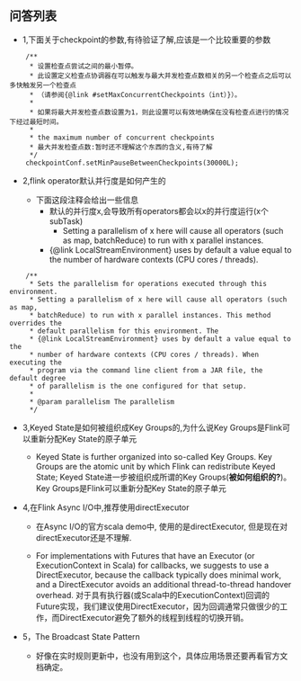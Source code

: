  ## 问答列表

- 1,下面关于checkpoint的参数,有待验证了解,应该是一个比较重要的参数
```
    /**
     * 设置检查点尝试之间的最小暂停。
     * 此设置定义检查点协调器在可以触发与最大并发检查点数相关的另一个检查点之后可以多快触发另一个检查点
     * （请参阅{@link #setMaxConcurrentCheckpoints（int）}）。
     * 
     * 如果将最大并发检查点数设置为1，则此设置可以有效地确保在没有检查点进行的情况下经过最短时间。
     * 
     * the maximum number of concurrent checkpoints
     * 最大并发检查点数:暂时还不理解这个东西的含义,有待了解
     */
    checkpointConf.setMinPauseBetweenCheckpoints(30000L);
```

- 2,flink operator默认并行度是如何产生的

  - 下面这段注释会给出一些信息
    - 默认的并行度x,会导致所有operators都会以x的并行度运行(x个subTask)
      - Setting a parallelism of x here will cause all operators (such as map, batchReduce) to run with x parallel instances.
    - {@link LocalStreamEnvironment} uses by default a value equal to the number of hardware contexts (CPU cores / threads).
```
	/**
	 * Sets the parallelism for operations executed through this environment.
	 * Setting a parallelism of x here will cause all operators (such as map,
	 * batchReduce) to run with x parallel instances. This method overrides the
	 * default parallelism for this environment. The
	 * {@link LocalStreamEnvironment} uses by default a value equal to the
	 * number of hardware contexts (CPU cores / threads). When executing the
	 * program via the command line client from a JAR file, the default degree
	 * of parallelism is the one configured for that setup.
	 *
	 * @param parallelism The parallelism
	 */
```

- 3,Keyed State是如何被组织成Key Groups的,为什么说Key Groups是Flink可以重新分配Key State的原子单元
  - Keyed State is further organized into so-called Key Groups. Key Groups are the atomic unit by which Flink can redistribute Keyed State;
    Keyed State进一步被组织成所谓的Key Groups(**被如何组织的?**)。Key Groups是Flink可以重新分配Key State的原子单元
    
- 4,在Flink Async I/O中,推荐使用directExecutor
  - 在Async I/O的官方scala demo中, 使用的是directExecutor, 但是现在对directExecutor还是不理解.
  
  - For implementations with Futures that have an Executor (or ExecutionContext in Scala) for callbacks, 
    we suggests to use a DirectExecutor, because the callback typically does minimal work, and a DirectExecutor avoids an additional thread-to-thread handover overhead. 
    对于具有执行器(或Scala中的ExecutionContext)回调的Future实现，我们建议使用DirectExecutor，因为回调通常只做很少的工作，而DirectExecutor避免了额外的线程到线程的切换开销。

- 5，The Broadcast State Pattern
  - 好像在实时规则更新中，也没有用到这个，具体应用场景还要再看官方文档确定。